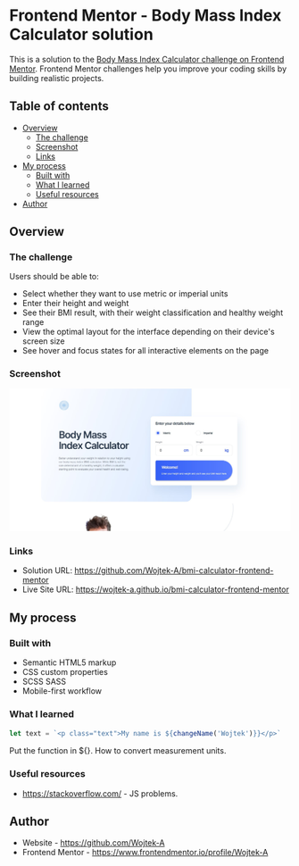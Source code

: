 # Frontend Mentor - Body Mass Index Calculator solution

This is a solution to the [Body Mass Index Calculator challenge on Frontend Mentor](https://www.frontendmentor.io/challenges/body-mass-index-calculator-brrBkfSz1T). Frontend Mentor challenges help you improve your coding skills by building realistic projects. 

## Table of contents

- [Overview](#overview)
  - [The challenge](#the-challenge)
  - [Screenshot](#screenshot)
  - [Links](#links)
- [My process](#my-process)
  - [Built with](#built-with)
  - [What I learned](#what-i-learned)
  - [Useful resources](#useful-resources)
- [Author](#author)

## Overview

### The challenge

Users should be able to:

- Select whether they want to use metric or imperial units
- Enter their height and weight
- See their BMI result, with their weight classification and healthy weight range
- View the optimal layout for the interface depending on their device's screen size
- See hover and focus states for all interactive elements on the page

### Screenshot

![](./screenshot.jpg)

### Links

- Solution URL: https://github.com/Wojtek-A/bmi-calculator-frontend-mentor
- Live Site URL: https://wojtek-a.github.io/bmi-calculator-frontend-mentor

## My process

### Built with

- Semantic HTML5 markup
- CSS custom properties
- SCSS SASS
- Mobile-first workflow

### What I learned

```js
let text = `<p class="text">My name is ${changeName('Wojtek')}}</p>`
```
Put the function in ${}.
How to convert measurement units.

### Useful resources

- https://stackoverflow.com/ - JS problems.

## Author

- Website - https://github.com/Wojtek-A
- Frontend Mentor - https://www.frontendmentor.io/profile/Wojtek-A

